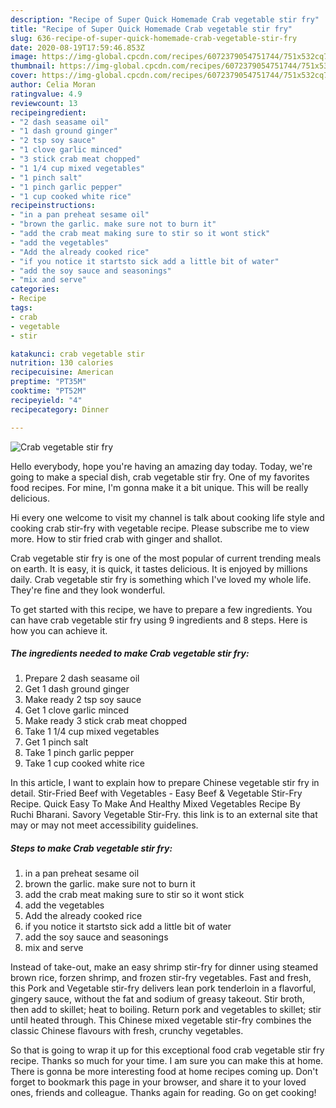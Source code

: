 ```yaml
---
description: "Recipe of Super Quick Homemade Crab vegetable stir fry"
title: "Recipe of Super Quick Homemade Crab vegetable stir fry"
slug: 636-recipe-of-super-quick-homemade-crab-vegetable-stir-fry
date: 2020-08-19T17:59:46.853Z
image: https://img-global.cpcdn.com/recipes/6072379054751744/751x532cq70/crab-vegetable-stir-fry-recipe-main-photo.jpg
thumbnail: https://img-global.cpcdn.com/recipes/6072379054751744/751x532cq70/crab-vegetable-stir-fry-recipe-main-photo.jpg
cover: https://img-global.cpcdn.com/recipes/6072379054751744/751x532cq70/crab-vegetable-stir-fry-recipe-main-photo.jpg
author: Celia Moran
ratingvalue: 4.9
reviewcount: 13
recipeingredient:
- "2 dash seasame oil"
- "1 dash ground ginger"
- "2 tsp soy sauce"
- "1 clove garlic minced"
- "3 stick crab meat chopped"
- "1 1/4 cup mixed vegetables"
- "1 pinch salt"
- "1 pinch garlic pepper"
- "1 cup cooked white rice"
recipeinstructions:
- "in a pan preheat sesame oil"
- "brown the garlic. make sure not to burn it"
- "add the crab meat making sure to stir so it wont stick"
- "add the vegetables"
- "Add the already cooked rice"
- "if you notice it startsto sick add a little bit of water"
- "add the soy sauce and seasonings"
- "mix and serve"
categories:
- Recipe
tags:
- crab
- vegetable
- stir

katakunci: crab vegetable stir 
nutrition: 130 calories
recipecuisine: American
preptime: "PT35M"
cooktime: "PT52M"
recipeyield: "4"
recipecategory: Dinner

---
```



![Crab vegetable stir fry](https://img-global.cpcdn.com/recipes/6072379054751744/751x532cq70/crab-vegetable-stir-fry-recipe-main-photo.jpg)

Hello everybody, hope you're having an amazing day today. Today, we're going to make a special dish, crab vegetable stir fry. One of my favorites food recipes. For mine, I'm gonna make it a bit unique. This will be really delicious.

Hi every one welcome to visit my channel is talk about cooking life style and cooking crab stir-fry with vegetable recipe. Please subscribe me to view more. How to stir fried crab with ginger and shallot.

Crab vegetable stir fry is one of the most popular of current trending meals on earth. It is easy, it is quick, it tastes delicious. It is enjoyed by millions daily. Crab vegetable stir fry is something which I've loved my whole life. They're fine and they look wonderful.


To get started with this recipe, we have to prepare a few ingredients. You can have crab vegetable stir fry using 9 ingredients and 8 steps. Here is how you can achieve it.

<!--inarticleads1-->

##### The ingredients needed to make Crab vegetable stir fry:

1. Prepare 2 dash seasame oil
1. Get 1 dash ground ginger
1. Make ready 2 tsp soy sauce
1. Get 1 clove garlic minced
1. Make ready 3 stick crab meat chopped
1. Take 1 1/4 cup mixed vegetables
1. Get 1 pinch salt
1. Take 1 pinch garlic pepper
1. Take 1 cup cooked white rice


In this article, I want to explain how to prepare Chinese vegetable stir fry in detail. Stir-Fried Beef with Vegetables - Easy Beef &amp; Vegetable Stir-Fry Recipe. Quick Easy To Make And Healthy Mixed Vegetables Recipe By Ruchi Bharani. Savory Vegetable Stir-Fry. this link is to an external site that may or may not meet accessibility guidelines. 

<!--inarticleads2-->

##### Steps to make Crab vegetable stir fry:

1. in a pan preheat sesame oil
1. brown the garlic. make sure not to burn it
1. add the crab meat making sure to stir so it wont stick
1. add the vegetables
1. Add the already cooked rice
1. if you notice it startsto sick add a little bit of water
1. add the soy sauce and seasonings
1. mix and serve


Instead of take-out, make an easy shrimp stir-fry for dinner using steamed brown rice, forzen shrimp, and frozen stir-fry vegetables. Fast and fresh, this Pork and Vegetable stir-fry delivers lean pork tenderloin in a flavorful, gingery sauce, without the fat and sodium of greasy takeout. Stir broth, then add to skillet; heat to boiling. Return pork and vegetables to skillet; stir until heated through. This Chinese mixed vegetable stir-fry combines the classic Chinese flavours with fresh, crunchy vegetables. 

So that is going to wrap it up for this exceptional food crab vegetable stir fry recipe. Thanks so much for your time. I am sure you can make this at home. There is gonna be more interesting food at home recipes coming up. Don't forget to bookmark this page in your browser, and share it to your loved ones, friends and colleague. Thanks again for reading. Go on get cooking!
